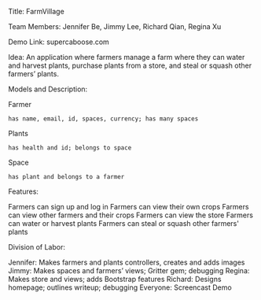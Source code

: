 Title: FarmVillage

Team Members: Jennifer Be, Jimmy Lee, Richard Qian, 
Regina Xu

Demo Link: supercaboose.com

Idea: An application where farmers manage a farm where they can water and harvest plants,  purchase plants from a store, and steal or squash other farmers’ plants.

Models and Description:
  
  Farmer
    
    has name, email, id, spaces, currency; has many spaces
  
  Plants
  
    has health and id; belongs to space
  
  Space
  
    has plant and belongs to a farmer


Features:
  
  Farmers can sign up and log in
  Farmers can view their own crops
  Farmers can view other farmers and their crops
  Farmers can view the store
  Farmers can water or harvest plants
  Farmers can steal or squash other farmers' plants


Division of Labor:
  
  Jennifer: Makes farmers and plants controllers, creates and adds images 
  Jimmy: Makes spaces and farmers’ views; Gritter gem; debugging
  Regina: Makes store and views; adds Bootstrap features 
  Richard: Designs homepage; outlines writeup; debugging
  Everyone: Screencast Demo
